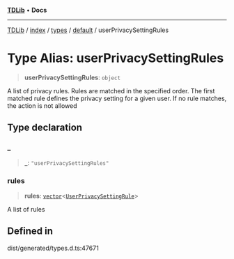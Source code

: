 [**TDLib**](../../../../../../README.md) • **Docs**

***

[TDLib](../../../../../../modules.md) / [index](../../../../../README.md) / [types](../../../README.md) / [default](../README.md) / userPrivacySettingRules

# Type Alias: userPrivacySettingRules

> **userPrivacySettingRules**: `object`

A list of privacy rules. Rules are matched in the specified order. The first matched rule defines the privacy setting for a given user. If no rule matches, the action is not allowed

## Type declaration

### \_

> **\_**: `"userPrivacySettingRules"`

### rules

> **rules**: [`vector`](vector.md)\<[`UserPrivacySettingRule`](UserPrivacySettingRule.md)\>

A list of rules

## Defined in

dist/generated/types.d.ts:47671
